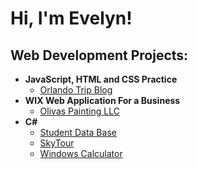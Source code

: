 <h1>Hi, I'm Evelyn! 

<h2>Web Development Projects:</h2>

- <b>JavaScript, HTML and CSS Practice</b>
  - [Orlando Trip Blog](https://students.washington.edu/jimene4/TINFO230/finalwebsite/orlandotrip.html)
- <b>WIX Web Application For a Business</b>
  - [Olivas Painting LLC](https://www.olivaspaintingllc.com/) 
- <b>C#</b>
  - [Student Data Base](https://github.com/evelynjimene/Student-Data-Base)
  - [SkyTour](https://github.com/evelynjimene/SkyTour)
  - [Windows Calculator](https://github.com/evelynjimene/WinCalc)
